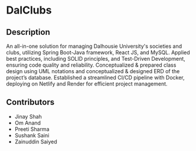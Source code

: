 # DalClubs

## Description
An all-in-one solution for managing Dalhousie University's societies and clubs, utilizing Spring Boot-Java framework, React JS, and MySQL.
Applied best practices, including SOLID principles, and Test-Driven Development, ensuring code quality and reliability.
Conceptualized & prepared class design using UML notations and conceptualized & designed ERD of the project’s database.
Established a streamlined CI/CD pipeline with Docker, deploying on Netlify and Render for efficient project management.
## Contributors
- Jinay Shah
- Om Anand
- Preeti Sharma
- Sushank Saini
- Zainuddin Saiyed

